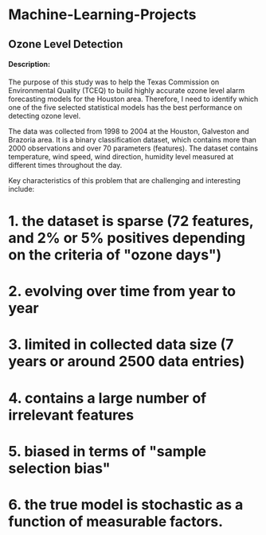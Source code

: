 # Machine-Learning-Projects

## Ozone Level Detection

#### Description: 

The purpose of this study was to help the Texas Commission on Environmental Quality (TCEQ) to build highly accurate ozone level alarm forecasting models for the Houston area. Therefore, I need to identify which one of the five selected statistical models has the best performance on detecting ozone level.

The data was collected from 1998 to 2004 at the Houston, Galveston and Brazoria area. It is a binary classification dataset, which contains more than 2000 observations and over 70 parameters (features). The dataset contains temperature, wind speed, wind direction, humidity level measured at different times throughout the day. 

Key characteristics of this problem that are challenging and interesting include:
#    1. the dataset is sparse (72 features, and 2% or 5% positives depending on the criteria of "ozone days")
#    2. evolving over time from year to year
#    3. limited in collected data size (7 years or around 2500 data entries)
#    4. contains a large number of irrelevant features
#    5. biased in terms of "sample selection bias"
#    6. the true model is stochastic as a function of measurable factors. 


